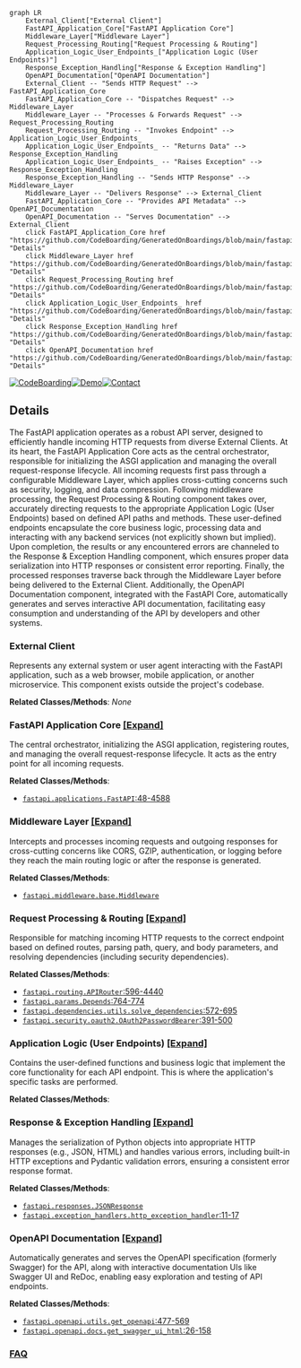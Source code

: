 ```mermaid
graph LR
    External_Client["External Client"]
    FastAPI_Application_Core["FastAPI Application Core"]
    Middleware_Layer["Middleware Layer"]
    Request_Processing_Routing["Request Processing & Routing"]
    Application_Logic_User_Endpoints_["Application Logic (User Endpoints)"]
    Response_Exception_Handling["Response & Exception Handling"]
    OpenAPI_Documentation["OpenAPI Documentation"]
    External_Client -- "Sends HTTP Request" --> FastAPI_Application_Core
    FastAPI_Application_Core -- "Dispatches Request" --> Middleware_Layer
    Middleware_Layer -- "Processes & Forwards Request" --> Request_Processing_Routing
    Request_Processing_Routing -- "Invokes Endpoint" --> Application_Logic_User_Endpoints_
    Application_Logic_User_Endpoints_ -- "Returns Data" --> Response_Exception_Handling
    Application_Logic_User_Endpoints_ -- "Raises Exception" --> Response_Exception_Handling
    Response_Exception_Handling -- "Sends HTTP Response" --> Middleware_Layer
    Middleware_Layer -- "Delivers Response" --> External_Client
    FastAPI_Application_Core -- "Provides API Metadata" --> OpenAPI_Documentation
    OpenAPI_Documentation -- "Serves Documentation" --> External_Client
    click FastAPI_Application_Core href "https://github.com/CodeBoarding/GeneratedOnBoardings/blob/main/fastapi/FastAPI_Application_Core.md" "Details"
    click Middleware_Layer href "https://github.com/CodeBoarding/GeneratedOnBoardings/blob/main/fastapi/Middleware_Layer.md" "Details"
    click Request_Processing_Routing href "https://github.com/CodeBoarding/GeneratedOnBoardings/blob/main/fastapi/Request_Processing_Routing.md" "Details"
    click Application_Logic_User_Endpoints_ href "https://github.com/CodeBoarding/GeneratedOnBoardings/blob/main/fastapi/Application_Logic_User_Endpoints_.md" "Details"
    click Response_Exception_Handling href "https://github.com/CodeBoarding/GeneratedOnBoardings/blob/main/fastapi/Response_Exception_Handling.md" "Details"
    click OpenAPI_Documentation href "https://github.com/CodeBoarding/GeneratedOnBoardings/blob/main/fastapi/OpenAPI_Documentation.md" "Details"
```

[![CodeBoarding](https://img.shields.io/badge/Generated%20by-CodeBoarding-9cf?style=flat-square)](https://github.com/CodeBoarding/CodeBoarding)[![Demo](https://img.shields.io/badge/Try%20our-Demo-blue?style=flat-square)](https://www.codeboarding.org/demo)[![Contact](https://img.shields.io/badge/Contact%20us%20-%20contact@codeboarding.org-lightgrey?style=flat-square)](mailto:contact@codeboarding.org)

## Details

The FastAPI application operates as a robust API server, designed to efficiently handle incoming HTTP requests from diverse External Clients. At its heart, the FastAPI Application Core acts as the central orchestrator, responsible for initializing the ASGI application and managing the overall request-response lifecycle. All incoming requests first pass through a configurable Middleware Layer, which applies cross-cutting concerns such as security, logging, and data compression. Following middleware processing, the Request Processing & Routing component takes over, accurately directing requests to the appropriate Application Logic (User Endpoints) based on defined API paths and methods. These user-defined endpoints encapsulate the core business logic, processing data and interacting with any backend services (not explicitly shown but implied). Upon completion, the results or any encountered errors are channeled to the Response & Exception Handling component, which ensures proper data serialization into HTTP responses or consistent error reporting. Finally, the processed responses traverse back through the Middleware Layer before being delivered to the External Client. Additionally, the OpenAPI Documentation component, integrated with the FastAPI Core, automatically generates and serves interactive API documentation, facilitating easy consumption and understanding of the API by developers and other systems.

### External Client
Represents any external system or user agent interacting with the FastAPI application, such as a web browser, mobile application, or another microservice. This component exists outside the project's codebase.


**Related Classes/Methods**: _None_

### FastAPI Application Core [[Expand]](./FastAPI_Application_Core.md)
The central orchestrator, initializing the ASGI application, registering routes, and managing the overall request-response lifecycle. It acts as the entry point for all incoming requests.


**Related Classes/Methods**:

- <a href="https://github.com/fastapi/fastapi/blob/master/fastapi/applications.py#L48-L4588" target="_blank" rel="noopener noreferrer">`fastapi.applications.FastAPI`:48-4588</a>


### Middleware Layer [[Expand]](./Middleware_Layer.md)
Intercepts and processes incoming requests and outgoing responses for cross-cutting concerns like CORS, GZIP, authentication, or logging before they reach the main routing logic or after the response is generated.


**Related Classes/Methods**:

- <a href="https://github.com/fastapi/fastapi/blob/master/fastapi/middleware/base.py" target="_blank" rel="noopener noreferrer">`fastapi.middleware.base.Middleware`</a>


### Request Processing & Routing [[Expand]](./Request_Processing_Routing.md)
Responsible for matching incoming HTTP requests to the correct endpoint based on defined routes, parsing path, query, and body parameters, and resolving dependencies (including security dependencies).


**Related Classes/Methods**:

- <a href="https://github.com/fastapi/fastapi/blob/master/fastapi/routing.py#L596-L4440" target="_blank" rel="noopener noreferrer">`fastapi.routing.APIRouter`:596-4440</a>
- <a href="https://github.com/fastapi/fastapi/blob/master/fastapi/params.py#L764-L774" target="_blank" rel="noopener noreferrer">`fastapi.params.Depends`:764-774</a>
- <a href="https://github.com/fastapi/fastapi/blob/master/fastapi/dependencies/utils.py#L572-L695" target="_blank" rel="noopener noreferrer">`fastapi.dependencies.utils.solve_dependencies`:572-695</a>
- <a href="https://github.com/fastapi/fastapi/blob/master/fastapi/security/oauth2.py#L391-L500" target="_blank" rel="noopener noreferrer">`fastapi.security.oauth2.OAuth2PasswordBearer`:391-500</a>


### Application Logic (User Endpoints) [[Expand]](./Application_Logic_User_Endpoints_.md)
Contains the user-defined functions and business logic that implement the core functionality for each API endpoint. This is where the application's specific tasks are performed.


**Related Classes/Methods**:



### Response & Exception Handling [[Expand]](./Response_Exception_Handling.md)
Manages the serialization of Python objects into appropriate HTTP responses (e.g., JSON, HTML) and handles various errors, including built-in HTTP exceptions and Pydantic validation errors, ensuring a consistent error response format.


**Related Classes/Methods**:

- <a href="https://github.com/fastapi/fastapi/blob/master/fastapi/responses.py" target="_blank" rel="noopener noreferrer">`fastapi.responses.JSONResponse`</a>
- <a href="https://github.com/fastapi/fastapi/blob/master/fastapi/exception_handlers.py#L11-L17" target="_blank" rel="noopener noreferrer">`fastapi.exception_handlers.http_exception_handler`:11-17</a>


### OpenAPI Documentation [[Expand]](./OpenAPI_Documentation.md)
Automatically generates and serves the OpenAPI specification (formerly Swagger) for the API, along with interactive documentation UIs like Swagger UI and ReDoc, enabling easy exploration and testing of API endpoints.


**Related Classes/Methods**:

- <a href="https://github.com/fastapi/fastapi/blob/master/fastapi/openapi/utils.py#L477-L569" target="_blank" rel="noopener noreferrer">`fastapi.openapi.utils.get_openapi`:477-569</a>
- <a href="https://github.com/fastapi/fastapi/blob/master/fastapi/openapi/docs.py#L26-L158" target="_blank" rel="noopener noreferrer">`fastapi.openapi.docs.get_swagger_ui_html`:26-158</a>




### [FAQ](https://github.com/CodeBoarding/GeneratedOnBoardings/tree/main?tab=readme-ov-file#faq)